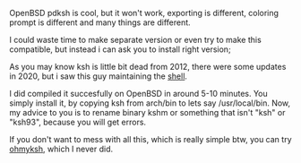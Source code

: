 OpenBSD pdksh is cool, but it won't work, exporting is different, coloring prompt is different and many things are different.

I could waste time to make separate version or even try to make this compatible, but instead i can ask you to install right version;

As you may know ksh is little bit dead from 2012, there were some updates in 2020, but i saw this guy maintaining the [shell](https://github.com/ksh93/ksh).

I did compiled it succesfully on OpenBSD in around 5-10 minutes. You simply install it, by copying ksh from arch/bin to lets say /usr/local/bin. Now, my advice to you is to rename binary kshm or something that isn't "ksh" or "ksh93", because you will get errors.

If you don't want to mess with all this, which is really simple btw, you can try [ohmyksh](https://github.com/qbit/ohmyksh), which I never did.
